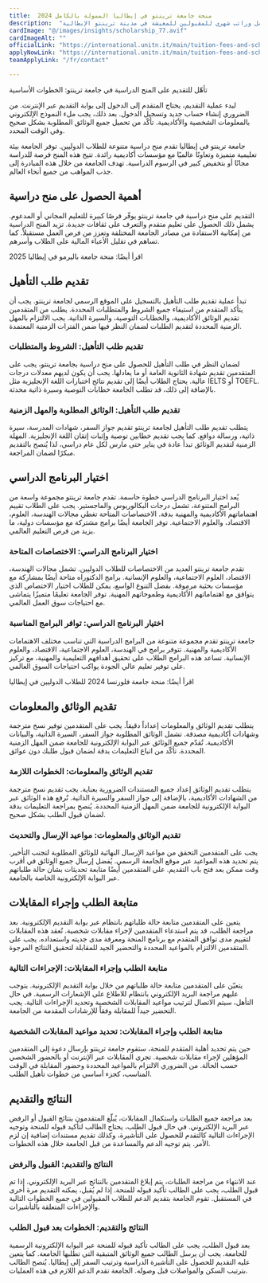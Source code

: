 ```yaml
---
title:  منحة جامعة ترينتو في إيطاليا الممولة بالكامل 2024 
description:  "فرصة ذهبية من جامعة ترينتو في إيطاليا حيث فتحت منح ممولة بالكامل وراتب شهري للمقبولين للمعيشة في مدينة ترينتو الإيطالية" 
cardImage: "@/images/insights/scholarship_77.avif" 
cardImageAlt: "" 
officialLink: "https://international.unitn.it/main/tuition-fees-and-scholarship" 
applyNowLink: "https://international.unitn.it/main/tuition-fees-and-scholarship" 
teamApplyLink: "/fr/contact"

---
```


تأهّل للتقديم على المنح الدراسية في جامعة ترينتو: الخطوات الأساسية

لبدء عملية التقديم، يحتاج المتقدم إلى الدخول إلى بوابة التقديم عبر الإنترنت. من الضروري إنشاء حساب جديد وتسجيل الدخول. بعد ذلك، يجب ملء النموذج الإلكتروني بالمعلومات الشخصية والأكاديمية. تأكّد من تحميل جميع الوثائق المطلوبة بشكل صحيح وفي الوقت المحدد.

جامعة ترينتو في إيطاليا تقدم منح دراسية متنوعة للطلاب الدوليين. توفر الجامعة بيئة تعليمية متميزة وتعاونًا عالميًا مع مؤسسات أكاديمية رائدة. تتيح هذه المنح فرصة للدراسة مجانًا أو بتخفيض كبير في الرسوم الدراسية. تهدف الجامعة من خلال هذه المبادرة إلى جذب المواهب من جميع أنحاء العالم.

## أهمية الحصول على منح دراسية

التقديم على منح دراسية في جامعة ترينتو يوفّر فرصًا كبيرة للتعليم المجاني أو المدعوم. يشمل ذلك الحصول على تعليم متقدم والتعرف على ثقافات جديدة. تزيد المنح الدراسية من إمكانية الاستفادة من مصادر الجامعة المختلفة وتعزز من فرص العمل مستقبلاً. كما تساهم في تقليل الأعباء المالية على الطلاب وأسرهم.

اقرأ أيضًا: منحة جامعة باليرمو في إيطاليا 2025

## تقديم طلب التأهيل

تبدأ عملية تقديم طلب التأهيل بالتسجيل على الموقع الرسمي لجامعة ترينتو. يجب أن يتأكد المتقدم من استيفاء جميع الشروط والمتطلبات المحددة. يطلب من المتقدمين تقديم الوثائق الأكاديمية، والخطابات التوصية، والسيرة الذاتية. يجب الالتزام بالمهل الزمنية المحددة لتقديم الطلبات لضمان النظر فيها ضمن الفترات الزمنية المعتمدة.

### تقديم طلب التأهيل: الشروط والمتطلبات

لضمان النظر في طلب التأهيل للحصول على منح دراسية بجامعة ترينتو، يجب على المتقدمين تقديم شهادة الثانوية العامة أو ما يعادلها. يجب أن يكون لديهم معدلات درجات عالية. يحتاج الطلاب أيضًا إلى تقديم نتائج اختبارات اللغة الإنجليزية مثل IELTS أو TOEFL. بالإضافة إلى ذلك، قد تطلب الجامعة خطابات التوصية وسيرة ذاتية محدثة.

### تقديم طلب التأهيل: الوثائق المطلوبة والمهل الزمنية

يتطلب تقديم طلب التأهيل لجامعة ترينتو تقديم جواز السفر، شهادات المدرسة، سيرة ذاتية، ورسالة دوافع. كما يجب تقديم خطابين توصية وإثبات إتقان اللغة الإنجليزية. المهلة الزمنية لتقديم الوثائق تبدأ عادة في يناير حتى مارس لكل عام دراسي، لذا يُنصح بالتقديم مبكرًا لضمان المراجعة.

## اختيار البرنامج الدراسي

يُعد اختيار البرنامج الدراسي خطوة حاسمة. تقدم جامعة ترينتو مجموعة واسعة من البرامج المتنوعة، تشمل درجات البكالوريوس والماجستير. يجب على الطلاب تقييم اهتماماتهم الأكاديمية والمهنية بدقة. الاختصاصات المتاحة تغطي مجالات الهندسة، العلوم، الاقتصاد، والعلوم الاجتماعية. توفر الجامعة أيضًا برامج مشتركة مع مؤسسات دولية، ما يزيد من فرص التعليم العالمي.

### اختيار البرنامج الدراسي: الاختصاصات المتاحة

تقدم جامعة ترينتو العديد من الاختصاصات للطلاب الدوليين. تشمل مجالات الهندسة، الاقتصاد، العلوم الاجتماعية، والعلوم الإنسانية. برامج الدكتوراه متاحة أيضًا بمشاركة مع مؤسسات بحثية مرموقة. بفضل التنوع الواسع، يمكن للطلاب اختيار الاختصاص الذي يتوافق مع اهتماماتهم الأكاديمية وطموحاتهم المهنية. توفر الجامعة تعليمًا متميزًا يتماشى مع احتياجات سوق العمل العالمي.

### اختيار البرنامج الدراسي: توافر البرامج المناسبة

جامعة ترينتو تقدم مجموعة متنوعة من البرامج الدراسية التي تناسب مختلف الاهتمامات الأكاديمية والمهنية. تتوفر برامج في الهندسة، العلوم الاجتماعية، الاقتصاد، والعلوم الإنسانية. تساعد هذه البرامج الطلاب على تحقيق أهدافهم التعليمية والمهنية، مع تركيز على توفير تعليم عالي الجودة يواكب احتياجات السوق العالمي.

اقرأ أيضًا: منحة جامعة فلورنسا 2024 للطلاب الدوليين في إيطاليا

## تقديم الوثائق والمعلومات

يتطلب تقديم الوثائق والمعلومات إعداداً دقيقاً. يجب على المتقدمين توفير نسخ مترجمة وشهادات أكاديمية مصدقة. تشمل الوثائق المطلوبة جواز السفر، السيرة الذاتية، والبيانات الأكاديمية. تُقدّم جميع الوثائق عبر البوابة الإلكترونية للجامعة ضمن المهل الزمنية المحددة. تأكّد من اتباع التعليمات بدقة لضمان قبول طلبك دون عوائق.

### تقديم الوثائق والمعلومات: الخطوات اللازمة

يتطلب تقديم الوثائق إعداد جميع المستندات الضرورية بعناية. يجب تقديم نسخ مترجمة من الشهادات الأكاديمية، بالإضافة إلى جواز السفر والسيرة الذاتية. تُرفع هذه الوثائق عبر البوابة الإلكترونية للجامعة ضمن المهل الزمنية المحددة. يُنصح بمراجعة التعليمات بدقة لضمان قبول الطلب بشكل صحيح.

### تقديم الوثائق والمعلومات: مواعيد الإرسال والتحديث

يجب على المتقدمين التحقق من مواعيد الإرسال النهائية للوثائق المطلوبة لتجنب التأخير. يتم تحديد هذه المواعيد عبر موقع الجامعة الرسمي. يُفضل إرسال جميع الوثائق في أقرب وقت ممكن بعد فتح باب التقديم. على المتقدمين أيضًا متابعة تحديثات بشأن حالة طلباتهم عبر البوابة الإلكترونية الخاصة بالجامعة.

## متابعة الطلب وإجراء المقابلات

يتعين على المتقدمين متابعة حالة طلباتهم بانتظام عبر بوابة التقديم الإلكترونية. بعد مراجعة الطلب، قد يتم استدعاء المتقدمين لإجراء مقابلات شخصية. تُعقد هذه المقابلات لتقييم مدى توافق المتقدم مع برنامج المنحة ومعرفة مدى جديته واستعداده. يجب على المتقدمين الالتزام بالمواعيد المحددة والتحضير الجيد للمقابلة لتحقيق النتائج المرجوة.

### متابعة الطلب وإجراء المقابلات: الإجراءات التالية

يتعيّن على المتقدمين متابعة حالة طلباتهم من خلال بوابة التقديم الإلكترونية. يتوجب عليهم مراجعة البريد الإلكتروني بانتظام للاطلاع على الإشعارات الرسمية. في حال التأهل، سيتم الاتصال لترتيب مواعيد المقابلات الشخصية وتحديد الإجراءات التالية. يجب التحضير جيداً للمقابلة وفقاً للإرشادات المقدمة من الجامعة.

### متابعة الطلب وإجراء المقابلات: تحديد مواعيد المقابلات الشخصية

حين يتم تحديد أهلية المتقدم للمنحة، ستقوم جامعة ترينتو بإرسال دعوة إلى المتقدمين المؤهلين لإجراء مقابلات شخصية. تجرى المقابلات عبر الإنترنت أو بالحضور الشخصي حسب الحالة. من الضروري الالتزام بالمواعيد المحددة وحضور المقابلة في الوقت المناسب، كجزء أساسي من خطوات تأهيل الطلب.

## النتائج والتقديم

بعد مراجعة جميع الطلبات واستكمال المقابلات، يُبلّغ المتقدمون بنتائج القبول أو الرفض عبر البريد الإلكتروني. في حال قبول الطلب، يحتاج الطالب لتأكيد قبوله للمنحة وتوجيه الإجراءات التالية كالتقدم للحصول على التأشيرة، وكذلك تقديم مستندات إضافية إن لزم الأمر. يتم توجيه الدعم والمساعدة من قبل الجامعة خلال هذه الخطوات.

### النتائج والتقديم: القبول والرفض

عند الانتهاء من مراجعة الطلبات، يتم إبلاغ المتقدمين بالنتائج عبر البريد الإلكتروني. إذا تم قبول الطلب، يجب على الطالب تأكيد قبوله للمنحة. إذا لم يُقبل، يمكنه التقديم مرة أخرى في المستقبل. تقوم الجامعة بتقديم الدعم للطلاب المقبولين في جميع الخطوات التالية والإجراءات المتعلقة بالتأشيرات.

### النتائج والتقديم: الخطوات بعد قبول الطلب

بعد قبول الطلب، يجب على الطالب تأكيد قبوله للمنحة عبر البوابة الإلكترونية الرسمية للجامعة. يجب أن يرسل الطالب جميع الوثائق المتبقية التي تطلبها الجامعة. كما يتعين عليه التقديم للحصول على التأشيرة الدراسية وترتيب السفر إلى إيطاليا. يُنصح الطالب بترتيب السكن والمواصلات قبل وصوله. الجامعة تقدم الدعم اللازم في هذه العمليات.

